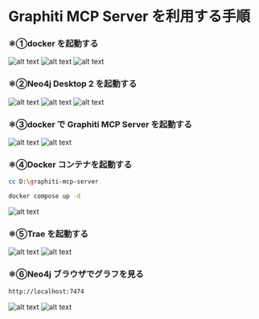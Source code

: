 # Graphiti MCP Server を利用する手順

### ⚛️①docker を起動する

![alt text](image-97.png)
![alt text](image-98.png)
![alt text](image-99.png)

### ⚛️②Neo4j Desktop 2 を起動する

![alt text](image-100.png)
![alt text](image-101.png)
![alt text](image-102.png)

### ⚛️③docker で Graphiti MCP Server を起動する

![alt text](image-103.png)
![alt text](image-104.png)

### ⚛️④Docker コンテナを起動する

```bash
cc D:\graphiti-mcp-server

docker compose up -d
```

![alt text](image-105.png)

### ⚛️⑤Trae を起動する

![alt text](image-106.png)
![alt text](image-107.png)

### ⚛️⑥Neo4j ブラウザでグラフを見る

```bash
http://localhost:7474

```

![alt text](image-108.png)
![alt text](image-109.png)
